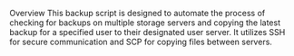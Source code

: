 Overview
This backup script is designed to automate the process of checking for backups on multiple storage servers and copying the latest backup for a specified user to their designated user server. It utilizes SSH for secure communication and SCP for copying files between servers.

